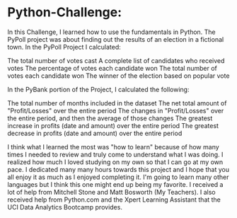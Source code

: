 # Python-Challenge: 
In this Challenge, I learned how to use the fundamentals in Python.
The PyPoll project was about finding out the results of an election in a fictional town. In the PyPoll Project I calculated:

The total number of votes cast
A complete list of candidates who received votes
The percentage of votes each candidate won
The total number of votes each candidate won
The winner of the election based on popular vote

  In the PyBank portion of the Project, I calculated the following:
  
The total number of months included in the dataset
The net total amount of "Profit/Losses" over the entire period
The changes in "Profit/Losses" over the entire period, and then the average of those changes
The greatest increase in profits (date and amount) over the entire period
The greatest decrease in profits (date and amount) over the entire period 

I think what I learned the most was "how to learn" because of how many times I needed to review and truly come to understand what I was doing. I realized how much I loved studying on my own so that I can go at my own pace. I dedicated many many hours towards this project and I hope that you all enjoy it as much as I enjoyed completing it. I'm going to learn many other languages but I think this one might end up being my favorite. I received a lot of help from Mitchell Stone and Matt Bosworth (My Teachers). I also received help from Python.com and the Xpert Learning Assistant that the UCI Data Analytics Bootcamp provides.
